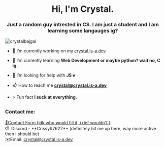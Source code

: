 <h1 align="center">Hi, I'm Crystal.</h1>
<h3 align="center">Just a random guy intrested in CS. I am just a student and I am learning some langauges ig?</h3>

<p align="left"> <img src="https://komarev.com/ghpvc/?username=crystalbajgai&label=Profile%20views&color=0e75b6&style=flat" alt="crystalbajgai" /> </p>

- 🔭 I’m currently working on my <a href="https://crystal.is-a.dev/" target="_blank">crystal.is-a.dev</a>

- 🌱 I’m currently learning **Web Development or maybe python? wait no, C ig.**

- 🤝 I’m looking for help with **JS 💀**

- 📫 How to reach me **crystal@crystal.is-a.dev**

- ⚡ Fun fact **I suck at everything.**

<h3 align="left">Contact me:</h3>
<p align="left">
<a href="https://crystal.is-a.dev/" target="_blank"> 📃Contact Form (idk who would fill it, i def wouldn't.) </a> <br>
<img src = "https://user-images.githubusercontent.com/66400444/210599484-1c7ce6bc-733c-4579-97a5-f1d3092c69e8.png" alt="discord emoji" width="16px" height="16px" />
Discord - **Crissy#7622** (definitely hit me up here, way more active then i should be)<br>
 ✉️Email: <a href="mailto:crystal@crystal.is-a.dev" id="mail">crystal@crystal.is-a.dev</a><br>
</p>
